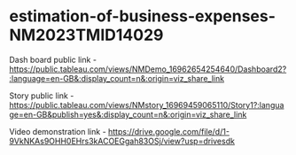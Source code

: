 # estimation-of-business-expenses-NM2023TMID14029

Dash board public link - https://public.tableau.com/views/NMDemo_16962654254640/Dashboard2?:language=en-GB&:display_count=n&:origin=viz_share_link

Story public link - https://public.tableau.com/views/NMstory_16969459065110/Story1?:language=en-GB&publish=yes&:display_count=n&:origin=viz_share_link

Video demonstration link - https://drive.google.com/file/d/1-9VkNKAs9OHH0EHrs3kACOEGgah83OSj/view?usp=drivesdk
